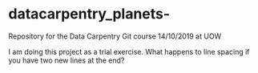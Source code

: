 # datacarpentry_planets-
Repository for the Data Carpentry Git course 14/10/2019 at UOW

I am doing this project as a trial exercise. 
What happens to line spacing if you have two new lines at the end?
